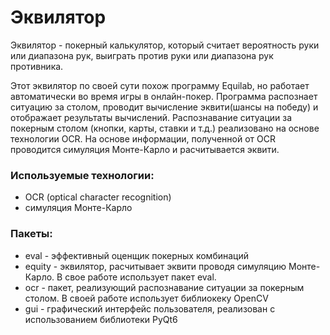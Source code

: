 # Эквилятор

Эквилятор - покерный калькулятор, который считает вероятность руки или диапазона рук, выиграть против руки или диапазона рук противника.

Этот эквилятор по своей сути похож программу Equilab, но работает автоматически во время игры в онлайн-покер. Программа распознает 
ситуацию за столом, проводит вычисление эквити(шансы на победу) и отображает результаты вычислений.
Распознавание ситуации за покерным столом (кнопки, карты, ставки и т.д.) реализовано на основе технологии OCR.
На основе информации, полученной от OCR проводится симуляция Монте-Карло и расчитывается эквити.

### Используемые технологии:
- OCR (optical character recognition)
- симуляция Монте-Карло

### Пакеты:
- eval - эффективный оценщик покерных комбинаций
- equity - эквилятор, расчитывает эквити проводя симуляцию Монте-Карло. В свое работе использует пакет eval.
- ocr - пакет, реализующий распознавание ситуации за покерным столом. В своей работе использует библиокеку OpenCV
- gui - графический интерфейс пользователя, реализован с использованием библиотеки PyQt6

